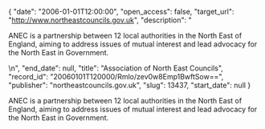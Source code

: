 {
  "date": "2006-01-01T12:00:00", 
  "open_access": false, 
  "target_url": "http://www.northeastcouncils.gov.uk", 
  "description": "<p>ANEC is a partnership between 12 local authorities in the North East of England, aiming to address issues of mutual interest and lead advocacy for the North East in Government.</p>\n", 
  "end_date": null, 
  "title": "Association of North East Councils", 
  "record_id": "20060101T120000/Rmlo/zev0w8Emp1BwftSow==", 
  "publisher": "northeastcouncils.gov.uk", 
  "slug": 13437, 
  "start_date": null
}

<p>ANEC is a partnership between 12 local authorities in the North East of England, aiming to address issues of mutual interest and lead advocacy for the North East in Government.</p>
